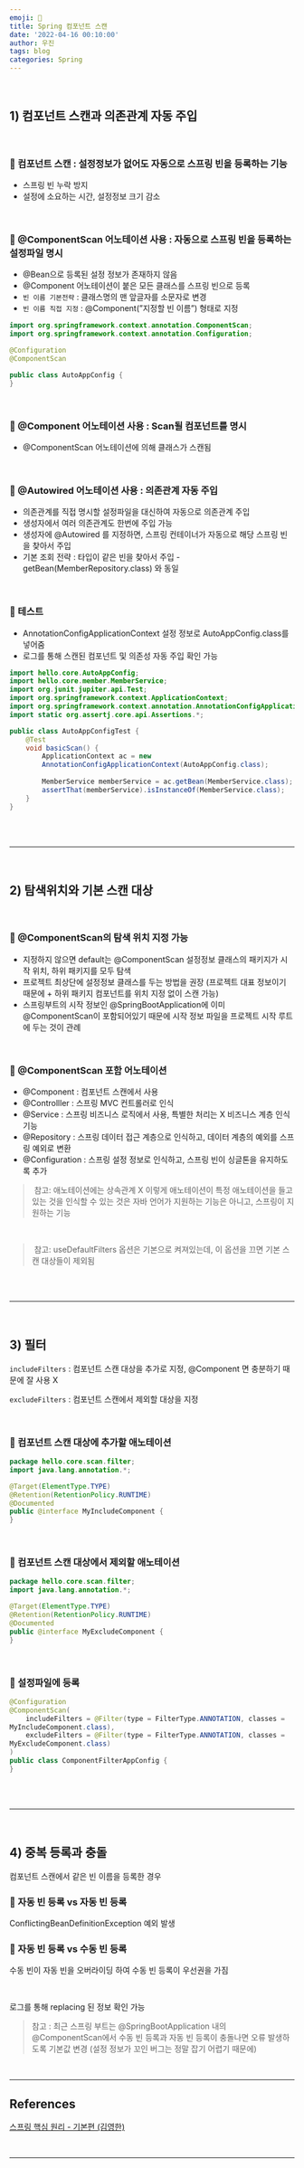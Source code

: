 ```yaml
---
emoji: 🦖
title: Spring 컴포넌트 스캔
date: '2022-04-16 00:10:00'
author: 우진
tags: blog
categories: Spring
---
```


<br/>

## 1) 컴포넌트 스캔과 의존관계 자동 주입

<br/>

### 🥎 컴포넌트 스캔 : 설정정보가 없어도 자동으로 스프링 빈을 등록하는 기능

- 스프링 빈 누락 방지
- 설정에 소요하는 시간, 설정정보 크기 감소

<br/>

### 🥎 @ComponentScan 어노테이션 사용 : 자동으로 스프링 빈을 등록하는 설정파일 명시

- @Bean으로 등록된 설정 정보가 존재하지 않음
- @Component 어노테이션이 붙은 모든 클래스를 스프링 빈으로 등록
- `빈 이름 기본전략` : 클래스명의 맨 앞글자를 소문자로 변경
- `빈 이름 직접 지정` : @Component(”지정할 빈 이름”) 형태로 지정

```java
import org.springframework.context.annotation.ComponentScan;
import org.springframework.context.annotation.Configuration;

@Configuration
@ComponentScan

public class AutoAppConfig {
}
```

<br/>

### 🥎 @Component 어노테이션 사용 : Scan될 컴포넌트를 명시

- @ComponentScan 어노테이션에 의해 클래스가 스캔됨

<br/>

### 🥎 @Autowired 어노테이션 사용 : 의존관계 자동 주입

- 의존관계를 직접 명시할 설정파일을 대신하여 자동으로 의존관계 주입
- 생성자에서 여러 의존관계도 한번에 주입 가능
- 생성자에 @Autowired 를 지정하면, 스프링 컨테이너가 자동으로 해당 스프링 빈을 찾아서 주입
- 기본 조회 전략 : 타입이 같은 빈을 찾아서 주입 - getBean(MemberRepository.class) 와 동일

<br/>

### 🥎 테스트

- AnnotationConfigApplicationContext 설정 정보로 AutoAppConfig.class를 넣어줌
- 로그를 통해 스캔된 컴포넌트 및 의존성 자동 주입 확인 가능

```java
import hello.core.AutoAppConfig;
import hello.core.member.MemberService;
import org.junit.jupiter.api.Test;
import org.springframework.context.ApplicationContext;
import org.springframework.context.annotation.AnnotationConfigApplicationContex;
import static org.assertj.core.api.Assertions.*;

public class AutoAppConfigTest {
	@Test
    void basicScan() {
		ApplicationContext ac = new
		AnnotationConfigApplicationContext(AutoAppConfig.class);
        
		MemberService memberService = ac.getBean(MemberService.class);
	    assertThat(memberService).isInstanceOf(MemberService.class);
    }
}
```

<br/><br/>

---

<br/>

## 2) 탐색위치와 기본 스캔 대상

<br/>

### 🥎 @ComponentScan의 탐색 위치 지정 가능

- 지정하지 않으면 default는 @ComponentScan 설정정보 클래스의 패키지가 시작 위치, 하위 패키지를 모두 탐색
- 프로젝트 최상단에 설정정보 클래스를 두는 방법을 권장 (프로젝트 대표 정보이기 때문에 + 하위 패키지 컴포넌트를 위치 지정 없이 스캔 가능)
- 스프링부트의 시작 정보인 @SpringBootApplication에 이미 @ComponentScan이 포함되어있기 때문에 시작 정보 파일을 프로젝트 시작 루트에 두는 것이 관례

<br/>

### 🥎 @ComponentScan 포함 어노테이션

- @Component : 컴포넌트 스캔에서 사용
- @Controlller : 스프링 MVC 컨트롤러로 인식
- @Service : 스프링 비즈니스 로직에서 사용, 특별한 처리는 X 비즈니스 계층 인식 기능
- @Repository : 스프링 데이터 접근 계층으로 인식하고, 데이터 계층의 예외를 스프링 예외로 변환
- @Configuration : 스프링 설정 정보로 인식하고, 스프링 빈이 싱글톤을 유지하도록 추가

> 참고: 애노테이션에는 상속관계 X 이렇게 애노테이션이 특정 애노테이션을 들고 있는 것을 인식할 수 있는 것은 자바 언어가 지원하는 기능은 아니고, 스프링이 지원하는 기능

<br/>

> 참고: useDefaultFilters 옵션은 기본으로 켜져있는데, 이 옵션을 끄면 기본 스캔 대상들이 제외됨

<br/><br/>

---

<br/>

## 3) 필터

`includeFilters` : 컴포넌트 스캔 대상을 추가로 지정, @Component 면 충분하기 때문에 잘 사용 X

`excludeFilters` : 컴포넌트 스캔에서 제외할 대상을 지정

<br/>

### 🥎 컴포넌트 스캔 대상에 추가할 애노테이션

```java
package hello.core.scan.filter;
import java.lang.annotation.*;

@Target(ElementType.TYPE)
@Retention(RetentionPolicy.RUNTIME)
@Documented
public @interface MyIncludeComponent {
}
```

<br/>

### 🥎 컴포넌트 스캔 대상에서 제외할 애노테이션

```java
package hello.core.scan.filter;
import java.lang.annotation.*;

@Target(ElementType.TYPE)
@Retention(RetentionPolicy.RUNTIME)
@Documented
public @interface MyExcludeComponent {
}

```

<br/>

### 🥎 설정파일에 등록

```java
@Configuration
@ComponentScan(
	includeFilters = @Filter(type = FilterType.ANNOTATION, classes =
MyIncludeComponent.class),
	excludeFilters = @Filter(type = FilterType.ANNOTATION, classes =
MyExcludeComponent.class)
)
public class ComponentFilterAppConfig {
}
```

<br/><br/>

---

<br/>

## 4) 중복 등록과 충돌

컴포넌트 스캔에서 같은 빈 이름을 등록한 경우 

### 🥎 자동 빈 등록 vs 자동 빈 등록

ConflictingBeanDefinitionException 예외 발생

### 🥎 자동 빈 등록 vs 수동 빈 등록

수동 빈이 자동 빈을 오버라이딩 하여 수동 빈 등록이 우선권을 가짐

<br/>

로그를 통해 replacing 된 정보 확인 가능

> 참고 : 최근 스프링 부트는 @SpringBootApplication 내의 @ComponentScan에서 수동 빈 등록과 자동 빈 등록이 충돌나면 오류 발생하도록 기본값 변경 (설정 정보가 꼬인 버그는 정말 잡기 어렵기 때문에)

<br/>

---
## References

[스프링 핵심 원리 - 기본편 (김영한)](https://www.inflearn.com/course/%EC%8A%A4%ED%94%84%EB%A7%81-%ED%95%B5%EC%8B%AC-%EC%9B%90%EB%A6%AC-%EA%B8%B0%EB%B3%B8%ED%8E%B8)

<br/>

---
